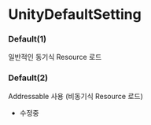 # UnityDefaultSetting


### Default(1)
일반적인 동기식 Resource 로드


### Default(2)
Addressable 사용 (비동기식 Resource 로드)
- 수정중
